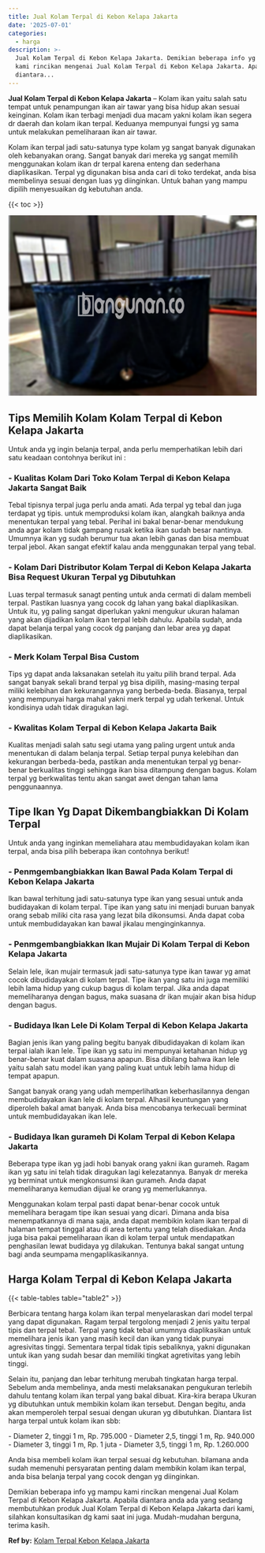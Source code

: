 ```yaml
---
title: Jual Kolam Terpal di Kebon Kelapa Jakarta
date: '2025-07-01'
categories:
  - harga
description: >-
  Jual Kolam Terpal di Kebon Kelapa Jakarta. Demikian beberapa info yg mampu
  kami rincikan mengenai Jual Kolam Terpal di Kebon Kelapa Jakarta. Apabila
  diantara...
---
```


**Jual Kolam Terpal di Kebon Kelapa Jakarta** – Kolam ikan yaitu salah satu tempat untuk penampungan ikan air tawar yang bisa hidup akan sesuai keinginan. Kolam ikan terbagi menjadi dua macam yakni kolam ikan segera dr daerah dan kolam ikan terpal. Keduanya mempunyai fungsi yg sama untuk melakukan pemeliharaan ikan air tawar.

Kolam ikan terpal jadi satu-satunya type kolam yg sangat banyak digunakan oleh kebanyakan orang. Sangat banyak dari mereka yg sangat memilih menggunakan kolam ikan dr terpal karena enteng dan sederhana diaplikasikan. Terpal yg digunakan bisa anda cari di toko terdekat, anda bisa membelinya sesuai dengan luas yg diinginkan. Untuk bahan yang mampu dipilih menyesuaikan dg kebutuhan anda.

{{< toc >}}

![Jual Kolam Terpal di Kebon Kelapa Jakarta](/images/jual-kolam-terpal-56.png)

## Tips Memilih Kolam Kolam Terpal di Kebon Kelapa Jakarta

Untuk anda yg ingin belanja terpal, anda perlu memperhatikan lebih dari satu keadaan contohnya berikut ini :

### \- Kualitas Kolam Dari Toko Kolam Terpal di Kebon Kelapa Jakarta Sangat Baik

Tebal tipisnya terpal juga perlu anda amati. Ada terpal yg tebal dan juga terdapat yg tipis. untuk memproduksi kolam ikan, alangkah baiknya anda menentukan terpal yang tebal. Perihal ini bakal benar-benar mendukung anda agar kolam tidak gampang rusak ketika ikan sudah besar nantinya. Umumnya ikan yg sudah berumur tua akan lebih ganas dan bisa membuat terpal jebol. Akan sangat efektif kalau anda menggunakan terpal yang tebal.

### \- Kolam Dari Distributor Kolam Terpal di Kebon Kelapa Jakarta Bisa Request Ukuran Terpal yg Dibutuhkan

Luas terpal termasuk sanagt penting untuk anda cermati di dalam membeli terpal. Pastikan luasnya yang cocok dg lahan yang bakal diaplikasikan. Untuk itu, yg paling sangat diperlukan yakni mengukur ukuran halaman yang akan dijadikan kolam ikan terpal lebih dahulu. Apabila sudah, anda dapat belanja terpal yang cocok dg panjang dan lebar area yg dapat diaplikasikan.

### \- Merk Kolam Terpal Bisa Custom

Tips yg dapat anda laksanakan setelah itu yaitu pilih brand terpal. Ada sangat banyak sekali brand terpal yg bisa dipilih, masing-masing terpal miliki kelebihan dan kekurangannya yang berbeda-beda. Biasanya, terpal yang mempunyai harga mahal yakni merk terpal yg udah terkenal. Untuk kondisinya udah tidak diragukan lagi.

### \- Kwalitas Kolam Terpal di Kebon Kelapa Jakarta Baik

Kualitas menjadi salah satu segi utama yang paling urgent untuk anda menentukan di dalam belanja terpal. Setiap terpal punya kelebihan dan kekurangan berbeda-beda, pastikan anda menentukan terpal yg benar-benar berkualitas tinggi sehingga ikan bisa ditampung dengan bagus. Kolam terpal yg berkwalitas tentu akan sangat awet dengan tahan lama penggunaannya.

## Tipe Ikan Yg Dapat Dikembangbiakkan Di Kolam Terpal

Untuk anda yang inginkan memeliahara atau membudidayakan kolam ikan terpal, anda bisa pilih beberapa ikan contohnya berikut!

### \- Penmgembangbiakkan Ikan Bawal Pada Kolam Terpal di Kebon Kelapa Jakarta

Ikan bawal terhitung jadi satu-satunya type ikan yang sesuai untuk anda budidayakan di kolam terpal. Tipe ikan yang satu ini menjadi buruan banyak orang sebab miliki cita rasa yang lezat bila dikonsumsi. Anda dapat coba untuk membudidayakan kan bawal jikalau menginginkannya.

### \- Penmgembangbiakkan Ikan Mujair Di Kolam Terpal di Kebon Kelapa Jakarta

Selain lele, ikan mujair termasuk jadi satu-satunya type ikan tawar yg amat cocok dibudidayakan di kolam terpal. Tipe ikan yang satu ini juga memiliki lebih lama hidup yang cukup bagus di kolam terpal. Jika anda dapat memeliharanya dengan bagus, maka suasana dr ikan mujair akan bisa hidup dengan bagus.

### \- Budidaya Ikan Lele Di Kolam Terpal di Kebon Kelapa Jakarta

Bagian jenis ikan yang paling begitu banyak dibudidayakan di kolam ikan terpal ialah ikan lele. Tipe ikan yg satu ini mempunyai ketahanan hidup yg benar-benar kuat dalam suasana apapun. Bisa dibilang bahwa ikan lele yaitu salah satu model ikan yang paling kuat untuk lebih lama hidup di tempat apapun.

Sangat banyak orang yang udah memperlihatkan keberhasilannya dengan membudidayakan ikan lele di kolam terpal. Alhasil keuntungan yang diperoleh bakal amat banyak. Anda bisa mencobanya terkecuali berminat untuk membudidayakan ikan lele.

### \- Budidaya Ikan gurameh Di Kolam Terpal di Kebon Kelapa Jakarta

Beberapa type ikan yg jadi hobi banyak orang yakni ikan gurameh. Ragam ikan yg satu ini telah tidak diragukan lagi kelezatannya. Banyak dr mereka yg berminat untuk mengkonsumsi ikan gurameh. Anda dapat memeliharanya kemudian dijual ke orang yg memerlukannya.

Menggunakan kolam terpal pasti dapat benar-benar cocok untuk memelihara beragam tipe ikan sesuai yang dicari. Dimana anda bisa menempatkannya di mana saja, anda dapat membikin kolam ikan terpal di halaman tempat tinggal atau di area tertentu yang telah disediakan. Anda juga bisa pakai pemeliharaan ikan di kolam terpal untuk mendapatkan penghasilan lewat budidaya yg dilakukan. Tentunya bakal sangat untung bagi anda seumpama mengaplikasikannya.

## Harga Kolam Terpal di Kebon Kelapa Jakarta

{{< table-tables table="table2" >}}

Berbicara tentang harga kolam ikan terpal menyelaraskan dari model terpal yang dapat digunakan. Ragam terpal tergolong menjadi 2 jenis yaitu terpal tipis dan terpal tebal. Terpal yang tidak tebal umumnya diaplikasikan untuk memelihara jenis ikan yang masih kecil dan ikan yang tidak punyai agresivitas tinggi. Sementara terpal tidak tipis sebaliknya, yakni digunakan untuk ikan yang sudah besar dan memiliki tingkat agretivitas yang lebih tinggi.

Selain itu, panjang dan lebar terhitung merubah tingkatan harga terpal. Sebelum anda membelinya, anda mesti melaksanakan pengukuran terlebih dahulu tentang kolam ikan terpal yang bakal dibuat. Kira-kira berapa Ukuran yg dibutuhkan untuk membikin kolam ikan tersebut. Dengan begitu, anda akan memperoleh terpal sesuai dengan ukuran yg dibutuhkan. Diantara list harga terpal untuk kolam ikan sbb:

\- Diameter 2, tinggi 1 m, Rp. 795.000 - Diameter 2,5, tinggi 1 m, Rp. 940.000 - Diameter 3, tinggi 1 m, Rp. 1 juta - Diameter 3,5, tinggi 1 m, Rp. 1.260.000

Anda bisa membeli kolam ikan terpal sesuai dg kebutuhan. bilamana anda sudah memenuhi persyaratan penting dalam membikin kolam ikan terpal, anda bisa belanja terpal yang cocok dengan yg diinginkan.

Demikian beberapa info yg mampu kami rincikan mengenai Jual Kolam Terpal di Kebon Kelapa Jakarta. Apabila diantara anda ada yang sedang membutuhkan produk Jual Kolam Terpal di Kebon Kelapa Jakarta dari kami, silahkan konsultasikan dg kami saat ini juga. Mudah-mudahan berguna, terima kasih.

**Ref by:** [Kolam Terpal Kebon Kelapa Jakarta](https://id.wikipedia.org/wiki/Kolam)
